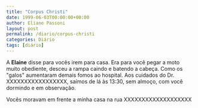 ```yaml
---
title: "Corpus Christi"
date: 1999-06-03T00:00:00+00:00
author: Eliane Passoni
layout: post
permalink: /diario/corpus-christi
categories: Diário
tags: [diário]
---
```


A <strong>Elaine</strong> disse para vocês irem para casa. Era para você pegar a moto muito obediente, desceu a rampa caindo e batendo a cabeça.
Como os "galos" aumentaram demais fomos ao hospital. Aos cuidados do Dr. <span class="h-1">XXXXXXXXXXXXXXXXX</span>, saímos de lá às 13:30, sem almoço, com você dormindo e em observação.

<div class="note">
    Vocês moravam em frente a minha casa na rua <span class="h-2">XXXXXXXXXXXXXXXXXXX</span>
</div>